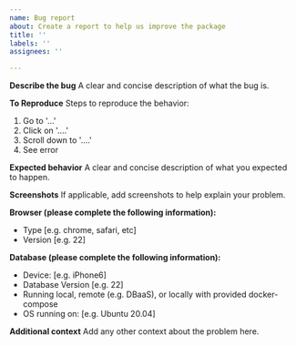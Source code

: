 ```yaml
---
name: Bug report
about: Create a report to help us improve the package
title: ''
labels: ''
assignees: ''

---
```


**Describe the bug**
A clear and concise description of what the bug is.

**To Reproduce**
Steps to reproduce the behavior:
1. Go to '...'
2. Click on '....'
3. Scroll down to '....'
4. See error

**Expected behavior**
A clear and concise description of what you expected to happen.

**Screenshots**
If applicable, add screenshots to help explain your problem.

**Browser (please complete the following information):**
 - Type [e.g. chrome, safari, etc]
 - Version [e.g. 22]

**Database (please complete the following information):**
 - Device: [e.g. iPhone6]
 - Database Version [e.g. 22]
 - Running local, remote (e.g. DBaaS), or locally with provided docker-compose
 - OS running on: [e.g. Ubuntu 20.04]

**Additional context**
Add any other context about the problem here.
